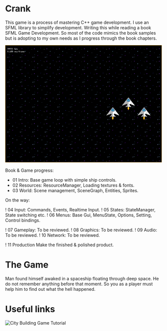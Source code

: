 Crank
=====

This game is a process of mastering C++ game development. I use an SFML library
to simplify development. Writing this while reading a book SFML Game Development.
So most of the code mimics the book samples but is adopting to my own needs as
I progress through the book chapters.

![Latest Screenshot](public/img/crank-world-15032015.png)

Book & Game progress:

* 01 Intro:         Base game loop with simple ship controls.
* 02 Resources:     ResourceManager, Loading textures & fonts.
* 03 World:         Scene management, SceneGraph, Entities, Sprites.

On the way:

! 04 Input:         Commands, Events, Realtime Input.
! 05 States:        StateManager, State switching etc.
! 06 Menus:         Base Gui, MenuState, Options, Setting, Control bindings.

! 07 Gameplay:      To be reviewed.
! 08 Graphics:      To be reviewed.
! 09 Audio:         To be reviewed.
! 10 Network:       To be reviewed.

! 11 Production     Make the finished & polished product.

# The Game

Man found himself awaked in a spaceship floating through deep space. He do not
remember anything before that moment. So you as a player must help him to find
out what the hell happened.

# Useful links

![City Building Game Tutorial](https://www.binpress.com/tutorial/creating-a-city-building-game-with-sfml/137)
